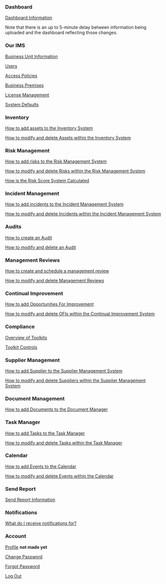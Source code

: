 ### Dashboard

[Dashboard Information][Dashboard]

[Dashboard]: ./Modules/dashboard

Note that there is an up to 5-minute delay between information being uploaded and the dashboard reflecting those changes.

### Our IMS

[Business Unit Information][Our IMS - Business Unit]

[Users][Our IMS - Users]

[Access Policies][Our IMS - Access Policies]

[Business Premises][Our IMS - Business Premises]

[License Management][Our IMS - License Management]

[System Defaults][Our IMS - System Defaults]

[Our IMS - Business Unit]: ./Modules/Our%20IMS/our_ims#business-units
[Our IMS - Users]: ./Modules/Our%20IMS/our_ims#users
[Our IMS - Access Policies]: ./Modules/Our%20IMS/our_ims#access-policies
[Our IMS - Business Premises]: ./Modules/Our%20IMS/our_ims#business-premises
[Our IMS - License Management]: ./Modules/Our%20IMS/our_ims#license-management
[Our IMS - System Defaults]: ./Modules/Our%20IMS/our_ims#system-defaults

### Inventory

[How to add assets to the Inventory System][Inventory Management]

[How to modify and delete Assets within the Inventory System][Asset Actions]

[Inventory Management]: ./Modules/Inventory%20Management/adding_assets
[Asset Actions]: ./Modules/Inventory%20Management/adding_assets#managing-assets

### Risk Management

[How to add risks to the Risk Management System][Risk Management]

[How to modify and delete Risks within the Risk Management System][Risk Actions]

[How is the Risk Score System Calculated][Risk Scoring]

[Risk Management]: ./Modules/Risk%20Management/adding_risks
[Risk Actions]: ./Modules/Risk%20Management/adding_risks#managing-risks
[Risk Scoring]: ./Modules/Risk%20Management/adding_risks#risk-scoring

### Incident Management

[How to add incidents to the Incident Management System][Incident Management]

[How to modify and delete Incidents within the Incident Management System][Incident Action]

[Incident Management]: ./Modules/Incident%20Management/incident_management#raising-an-incident
[Incident Action]: ./Modules/Incident%20Management/incident_management#managing-incidents

### Audits

[How to create an Audit][Add Audit]

[How to modify and delete an Audit][Audit Action]

[Add Audit]: ./Modules/Audits/add_audit?id=creating-an-audit
[Audit Action]: ./Modules/Audits/add_audit#managing-audits

### Management Reviews

[How to create and schedule a management review][Add Management Review]

[How to modify and delete Management Reviews][Management Actions]

[Add Management Review]: ./Modules/Management%20Reviews/management_review
[Management Actions]: ./Modules/Management%20Reviews/management_review?id=managing-reviews

### Continual Improvement

[How to add Opportunities For Improvement][OFI]

[How to modify and delete OFIs within the Continual Improvement System][OFI Action]

[OFI]: ./Modules/Continual%20Improvement/add_ofi
[OFI Action]: ./Modules/Continual%20Improvement/add_ofi#managing-ofis

### Compliance

[Overview of Toolkits][Overview]

[Toolkit Controls][Control]

[Overview]: ./Modules/Compliance/controls?id=overview
[Control]: ./Modules/Compliance/controls

### Supplier Management

[How to add Supplier to the Supplier Management System][Supplier]

[How to modify and delete Suppliers within the Supplier Management System][Supplier Action]

[Supplier]: ./Modules/Supplier%20Management/add_supplier
[Supplier Action]: ./Modules/Supplier%20Management/add_supplier#modifying-a-supplier

### Document Management

[How to add Documents to the Document Manager][Upload]

[Upload]: ./Modules/Document%20Management/upload

### Task Manager

[How to add Tasks to the Task Manager][Task Manager]

[How to modify and delete Tasks within the Task Manager][Task Manager Actions]

[Task Manager]: ./Modules/Task%20Manager/add_task
[Task Manager Actions]: ./Modules/Task%20Manager/add_task#managing-tasks

### Calendar

[How to add Events to the Calendar][Calendar]

[How to modify and delete Events within the Calendar][Calendar Actions]

[Calendar]: ./Modules/Calendar/add_calendar
[Calendar Actions]: ./Modules/Calendar/add_calendar#managing-calendar-events

### Send Report

[Send Report Information][Send Report]

[Send Report]: ./Modules/dashboard#dashboard-report

### Notifications

[What do I receive notifications for?][Notifs]

[Notifs]: ./notifications

### Account

[Profile] **not made yet**

[Change Password][]

[Forgot Password][]

[Log Out][]

[Change Password]: ./new_user#changing-your-password "New User Change Password"
[Forgot Password]: ./new_user?id=changing-your-password
[Log Out]: ./new_user#logging-out
[Profile]: ./new_user#profile-wip
